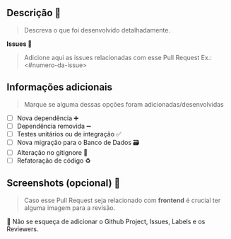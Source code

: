 ## Descrição :pencil:
> Descreva o que foi desenvolvido detalhadamente.

**Issues :pushpin:**
> Adicione aqui as issues relacionadas com esse Pull Request
> Ex.: <#numero-da-issue>

## Informações adicionais
>Marque se alguma dessas opções foram adicionadas/desenvolvidas

- [ ] Nova dependência :heavy_plus_sign:
- [ ] Dependência removida :heavy_minus_sign:
- [ ] Testes unitários ou de integração :white_check_mark:
- [ ] Nova migração para o Banco de Dados :card_file_box:
- [ ] Alteração no gitignore :see_no_evil:
- [ ] Refatoração de código :recycle:

 ## Screenshots (opcional) :camera_flash:
 >Caso esse Pull Request seja relacionado com **frontend** é crucial ter alguma imagem para a revisão.

:poop: Não se esqueça de adicionar o Github Project, Issues, Labels e os Reviewers.
